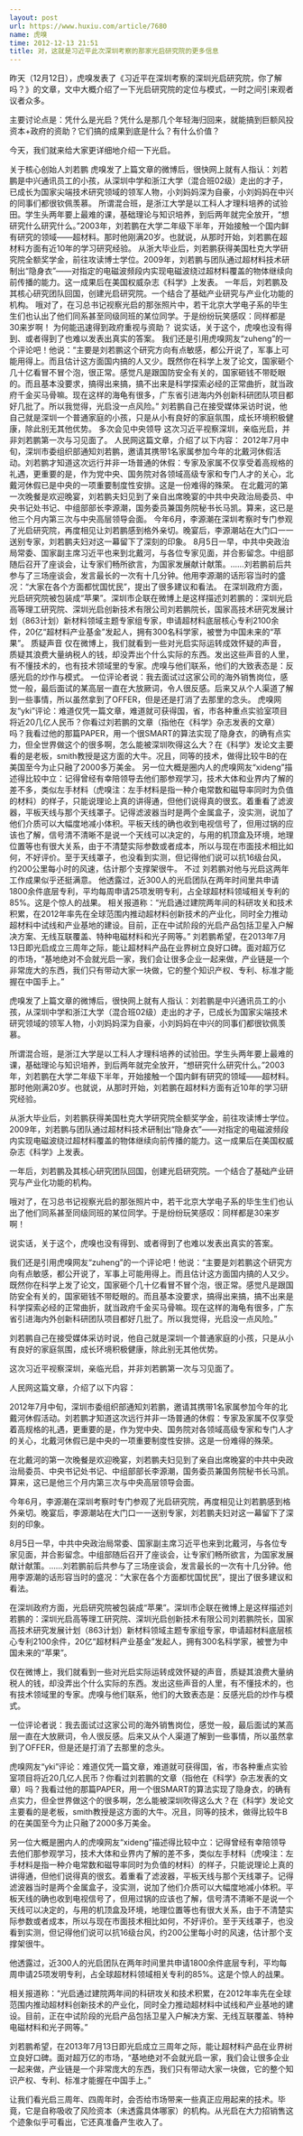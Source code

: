 ```yaml
---
layout: post
url: https://www.huxiu.com/article/7680
name: 虎嗅
time: 2012-12-13 21:51
title: 对，这就是习近平此次深圳考察的那家光启研究院的更多信息
---
```

昨天（12月12日），虎嗅发表了《习近平在深圳考察的深圳光启研究院，你了解吗？》的文章，文中大概介绍了一下光启研究院的定位与模式，一时之间引来观者议者众多。

主要讨论点是：凭什么是光启？凭什么是那几个年轻海归回来，就能搞到巨额风投资本+政府的资助？它们搞的成果到底是什么？有什么价值？

今天，我们就来给大家更详细地介绍一下光启。

关于核心创始人刘若鹏 虎嗅发了上篇文章的微博后，很快网上就有人指认：刘若鹏是中兴通讯员工的小孩，从深圳中学和浙江大学（混合班02级）走出的才子，已成长为国家尖端技术研究领域的领军人物，小刘妈妈深为自豪，小刘妈妈在中兴的同事们都很钦佩羡慕。 所谓混合班，是浙江大学是以工科人才理科培养的试验田。学生头两年要上最难的课，基础理论与知识培养，到后两年就完全放开，“想研究什么研究什么。”2003年，刘若鹏在大学二年级下半年，开始接触一个国内鲜有研究的领域——超材料。那时他刚满20岁。也就说，从那时开始，刘若鹏在超材料方面有近10年的学习研究经验。 从浙大毕业后，刘若鹏获得美国杜克大学研究院全额奖学金，前往攻读博士学位。2009年，刘若鹏与团队通过超材料技术研制出“隐身衣”——对指定的电磁波频段内实现电磁波绕过超材料覆盖的物体继续向前传播的能力。这一成果后在美国权威杂志《科学》上发表。 一年后，刘若鹏及其核心研究团队回国，创建光启研究院。一个结合了基础产业研究与产业化功能的机构。 哦对了，在习总书记视察光启的那张照片中，若干北京大学电子系的毕生生们也认出了他们同系甚至同级同班的某位同学。于是纷纷玩笑感叹：同样都是30来岁啊！ 为何能迅速得到政府重视与资助？ 说实话，关于这个，虎嗅也没有得到、或者得到了也难以发表出真实的答案。 我们还是引用虎嗅网友“zuheng”的一个评论吧！他说：“主要是刘若鹏这个研究方向有点敏感，都公开说了，军事上可能用得上。而且估计这方面国内搞的人又少。既然你在科学上发了论文，国家砸个几十亿看冒不冒个泡，很正常。感觉凡是跟国防安全有关的，国家砸钱不带眨眼的。而且基本没要求，搞得出来搞，搞不出来是科学探索必经的正常曲折，就当政府千金买马骨嘛。现在这样的海龟有很多，广东省引进海内外创新科研团队项目都好几批了。所以我觉得，光启没一点风险。” 刘若鹏自己在接受媒体采访时说，他自己就是深圳一个普通家庭的小孩，只是从小有良好的家庭氛围，成长环境积极健康，除此别无其他优势。 多次会见中央领导 这次习近平视察深圳，亲临光启，并非刘若鹏第一次与习见面了。 人民网这篇文章，介绍了以下内容： 2012年7月中旬，深圳市委组织部通知刘若鹏，邀请其携带1名家属参加今年的北戴河休假活动。刘若鹏才知道这次远行并非一场普通的休假：专家及家属不仅享受着高规格的礼遇，更重要的是，作为党中央、国务院对各领域高级专家和专门人才的关心，北戴河休假已是中央的一项重要制度性安排。这是一份难得的殊荣。 在北戴河的第一次晚餐是欢迎晚宴，刘若鹏夫妇见到了亲自出席晚宴的中共中央政治局委员、中央书记处书记、中组部部长李源潮，国务委员兼国务院秘书长马凯。算来，这已是他三个月内第三次与中央高层领导会面。 今年6月，李源潮在深圳考察时专门参观了光启研究院，再度相见让刘若鹏感到格外亲切。晚宴后，李源潮站在大门口一一送别专家，刘若鹏夫妇对这一幕留下了深刻的印象。 8月5日一早，中共中央政治局常委、国家副主席习近平也来到北戴河，与各位专家见面，并合影留念。中组部随后召开了座谈会，让专家们畅所欲言，为国家发展献计献策。……刘若鹏前后共参与了三场座谈会，发言最长的一次有十几分钟。他用李源潮的话形容当时的盛况：“大家在各个方面都忧国忧民”，提出了很多建议和看法。 在深圳政府方面，光启研究院被包装成“苹果”。深圳市企联在微博上是这样描述刘若鹏的：深圳光启高等理工研究院、深圳光启创新技术有限公司刘若鹏院长，国家高技术研究发展计划（863计划）新材料领域主题专家组专家，申请超材料底层核心专利2100余件，20亿“超材料产业基金”发起人，拥有300名科学家，被誉为中国未来的“苹果”。 质疑声音 仅在微博上，我们就看到一些对光启实际运转成效怀疑的声音，质疑其浪费大量纳税人的钱，却没弄出个什么实际的东西。发出这些声音的人里，有不懂技术的，也有技术领域里的专家。虎嗅与他们联系，他们的大致表态是：反感光启的炒作与模式。 一位评论者说：我去面试过这家公司的海外销售岗位，感觉一般，最后面试的某高层一直在大放厥词，令人很反感。后来又从个人渠道了解到一些事情，所以虽然拿到了OFFER，但是还是打消了去那里的念头。 虎嗅网友“yki”评论：难道仅凭一篇文章，难道就可获得国，省，市各种重点实验室项目将近20几亿人民币？你看过刘若鹏的文章（指他在《科学》杂志发表的文章）吗？我看过他的那篇PAPER，用一个很SMART的算法实现了隐身衣，的确有点实力，但全世界做这个的很多啊，怎么能被深圳吹得这么大？在《科学》发论文主要看的是老板，smith教授是这方面的大牛。况且，同等的技术，做得比较牛B的在美国至今为止只融了2000多万美金。 另一位大概是圈内人的虎嗅网友“xideng”描述得比较中立：记得曾经有幸陪领导去他们那参观学习，技术大体和业界内了解的差不多，类似左手材料（虎嗅注：左手材料是指一种介电常数和磁导率同时为负值的材料）的样子，只能说理论上真的讲得通，但他们说得真的很玄。着重看了滤波器，平板天线与那个天线罩子。记得滤波器当时是两个金属盒子，没实测，说加了他们介质可以大幅度地减小体积。平板天线的确也收到电视信号了，但用过锅的应该也了解，信号清不清晰不是说一个天线可以决定的，与用的机顶盒及环境，地理位置等也有很大关系，由于不清楚实际参数或者成本，所以与现在市面技术相比如何，不好评价。至于天线罩子，也没看到实测，但记得他们说可以抗16级台风，约200公里每小时的风速，估计那个支撑架很牛。 不过 刘若鹏对他与光启这两年工作成果似乎还挺满意。 他透露过，近300人的光启团队在两年时间里共申请1800余件底层专利，平均每周申请25项发明专利，占全球超材料领域相关专利的85%。这是个惊人的战果。 相关报道称：“光启通过建院两年间的科研攻关和技术积累，在2012年率先在全球范围内推动超材料创新技术的产业化，同时全力推动超材料中试线和产业基地的建设。目前，正在中试阶段的光启产品包括卫星入户解决方案、无线互联覆盖、特种电磁材料和光子网等。” 刘若鹏希望，在2013年7月13日即光启成立三周年之际，能让超材料产品在业界树立良好口碑。面对超万亿的市场，“基地绝对不会就光启一家，我们会让很多企业一起来做，产业链是一个非常庞大的东西，我们只有带动大家一块做，它的整个知识产权、专利、标准才能握在中国手上。”

虎嗅发了上篇文章的微博后，很快网上就有人指认：刘若鹏是中兴通讯员工的小孩，从深圳中学和浙江大学（混合班02级）走出的才子，已成长为国家尖端技术研究领域的领军人物，小刘妈妈深为自豪，小刘妈妈在中兴的同事们都很钦佩羡慕。

所谓混合班，是浙江大学是以工科人才理科培养的试验田。学生头两年要上最难的课，基础理论与知识培养，到后两年就完全放开，“想研究什么研究什么。”2003年，刘若鹏在大学二年级下半年，开始接触一个国内鲜有研究的领域——超材料。那时他刚满20岁。也就说，从那时开始，刘若鹏在超材料方面有近10年的学习研究经验。

从浙大毕业后，刘若鹏获得美国杜克大学研究院全额奖学金，前往攻读博士学位。2009年，刘若鹏与团队通过超材料技术研制出“隐身衣”——对指定的电磁波频段内实现电磁波绕过超材料覆盖的物体继续向前传播的能力。这一成果后在美国权威杂志《科学》上发表。

一年后，刘若鹏及其核心研究团队回国，创建光启研究院。一个结合了基础产业研究与产业化功能的机构。

哦对了，在习总书记视察光启的那张照片中，若干北京大学电子系的毕生生们也认出了他们同系甚至同级同班的某位同学。于是纷纷玩笑感叹：同样都是30来岁啊！

说实话，关于这个，虎嗅也没有得到、或者得到了也难以发表出真实的答案。

我们还是引用虎嗅网友“zuheng”的一个评论吧！他说：“主要是刘若鹏这个研究方向有点敏感，都公开说了，军事上可能用得上。而且估计这方面国内搞的人又少。既然你在科学上发了论文，国家砸个几十亿看冒不冒个泡，很正常。感觉凡是跟国防安全有关的，国家砸钱不带眨眼的。而且基本没要求，搞得出来搞，搞不出来是科学探索必经的正常曲折，就当政府千金买马骨嘛。现在这样的海龟有很多，广东省引进海内外创新科研团队项目都好几批了。所以我觉得，光启没一点风险。”

刘若鹏自己在接受媒体采访时说，他自己就是深圳一个普通家庭的小孩，只是从小有良好的家庭氛围，成长环境积极健康，除此别无其他优势。

这次习近平视察深圳，亲临光启，并非刘若鹏第一次与习见面了。

人民网这篇文章，介绍了以下内容：

2012年7月中旬，深圳市委组织部通知刘若鹏，邀请其携带1名家属参加今年的北戴河休假活动。刘若鹏才知道这次远行并非一场普通的休假：专家及家属不仅享受着高规格的礼遇，更重要的是，作为党中央、国务院对各领域高级专家和专门人才的关心，北戴河休假已是中央的一项重要制度性安排。这是一份难得的殊荣。

在北戴河的第一次晚餐是欢迎晚宴，刘若鹏夫妇见到了亲自出席晚宴的中共中央政治局委员、中央书记处书记、中组部部长李源潮，国务委员兼国务院秘书长马凯。算来，这已是他三个月内第三次与中央高层领导会面。

今年6月，李源潮在深圳考察时专门参观了光启研究院，再度相见让刘若鹏感到格外亲切。晚宴后，李源潮站在大门口一一送别专家，刘若鹏夫妇对这一幕留下了深刻的印象。

8月5日一早，中共中央政治局常委、国家副主席习近平也来到北戴河，与各位专家见面，并合影留念。中组部随后召开了座谈会，让专家们畅所欲言，为国家发展献计献策。……刘若鹏前后共参与了三场座谈会，发言最长的一次有十几分钟。他用李源潮的话形容当时的盛况：“大家在各个方面都忧国忧民”，提出了很多建议和看法。

在深圳政府方面，光启研究院被包装成“苹果”。深圳市企联在微博上是这样描述刘若鹏的：深圳光启高等理工研究院、深圳光启创新技术有限公司刘若鹏院长，国家高技术研究发展计划（863计划）新材料领域主题专家组专家，申请超材料底层核心专利2100余件，20亿“超材料产业基金”发起人，拥有300名科学家，被誉为中国未来的“苹果”。

仅在微博上，我们就看到一些对光启实际运转成效怀疑的声音，质疑其浪费大量纳税人的钱，却没弄出个什么实际的东西。发出这些声音的人里，有不懂技术的，也有技术领域里的专家。虎嗅与他们联系，他们的大致表态是：反感光启的炒作与模式。

一位评论者说：我去面试过这家公司的海外销售岗位，感觉一般，最后面试的某高层一直在大放厥词，令人很反感。后来又从个人渠道了解到一些事情，所以虽然拿到了OFFER，但是还是打消了去那里的念头。

虎嗅网友“yki”评论：难道仅凭一篇文章，难道就可获得国，省，市各种重点实验室项目将近20几亿人民币？你看过刘若鹏的文章（指他在《科学》杂志发表的文章）吗？我看过他的那篇PAPER，用一个很SMART的算法实现了隐身衣，的确有点实力，但全世界做这个的很多啊，怎么能被深圳吹得这么大？在《科学》发论文主要看的是老板，smith教授是这方面的大牛。况且，同等的技术，做得比较牛B的在美国至今为止只融了2000多万美金。

另一位大概是圈内人的虎嗅网友“xideng”描述得比较中立：记得曾经有幸陪领导去他们那参观学习，技术大体和业界内了解的差不多，类似左手材料（虎嗅注：左手材料是指一种介电常数和磁导率同时为负值的材料）的样子，只能说理论上真的讲得通，但他们说得真的很玄。着重看了滤波器，平板天线与那个天线罩子。记得滤波器当时是两个金属盒子，没实测，说加了他们介质可以大幅度地减小体积。平板天线的确也收到电视信号了，但用过锅的应该也了解，信号清不清晰不是说一个天线可以决定的，与用的机顶盒及环境，地理位置等也有很大关系，由于不清楚实际参数或者成本，所以与现在市面技术相比如何，不好评价。至于天线罩子，也没看到实测，但记得他们说可以抗16级台风，约200公里每小时的风速，估计那个支撑架很牛。

他透露过，近300人的光启团队在两年时间里共申请1800余件底层专利，平均每周申请25项发明专利，占全球超材料领域相关专利的85%。这是个惊人的战果。

相关报道称：“光启通过建院两年间的科研攻关和技术积累，在2012年率先在全球范围内推动超材料创新技术的产业化，同时全力推动超材料中试线和产业基地的建设。目前，正在中试阶段的光启产品包括卫星入户解决方案、无线互联覆盖、特种电磁材料和光子网等。”

刘若鹏希望，在2013年7月13日即光启成立三周年之际，能让超材料产品在业界树立良好口碑。面对超万亿的市场，“基地绝对不会就光启一家，我们会让很多企业一起来做，产业链是一个非常庞大的东西，我们只有带动大家一块做，它的整个知识产权、专利、标准才能握在中国手上。”

让我们看光启三周年、四周年时，会否给市场带来一些真正应用起来的技术。毕竟，它是自称吸收了风险资本（未透露具体哪家）的机构。从光启在大力招销售这个迹象似乎可看出，它还真准备产生收入了。

